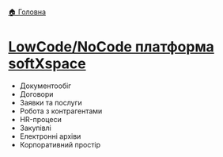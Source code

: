 ﻿[🏠 Головна](../../README.MD)
# [LowCode/NoCode платформа softXspace](https://softxpansion.global/ua/softxspace-platform-overview)

* Документообіг
* Договори
* Заявки та послуги
* Робота з контрагентами
* HR-процеси
* Закупівлі
* Електронні архіви
* Корпоративний простір